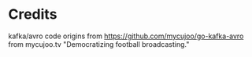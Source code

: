 # Credits
kafka/avro code origins from https://github.com/mycujoo/go-kafka-avro from mycujoo.tv "Democratizing football broadcasting."

